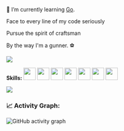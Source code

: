 <!--
**wnz27/wnz27** is a ✨ _special_ ✨ repository because its `README.md` (this file) appears on your GitHub profile.

Here are some ideas to get you started:

- 🔭 I’m currently working on ...
- 🌱 I’m currently learning ...
- 👯 I’m looking to collaborate on ...
- 🤔 I’m looking for help with ...
- 💬 Ask me about ...
- 📫 How to reach me: ...
- 😄 Pronouns: ...
- ⚡ Fun fact: ...
- 👋
- theme
  - buefy 
  - vue-dark 
  - material-palenight
  - graywhite
  - vue


- [个人随笔](https://github.com/wnz27/self-article)
- [学习记录,年久失修](https://github.com/wnz27/Coding-Daily)
- [和团伙的组织](https://github.com/geeknical)

-->

🤔 I’m currently learning [Go](https://go-proverbs.github.io).

Face to every line of my code seriously

Pursue the spirit of craftsman

By the way I'm a gunner. ⚽️

<img align="middle" src="https://github-readme-stats.vercel.app/api?username=wnz27&theme=graywhite&show_icons=true&hide_title=true&card_width=250&layout=compact" />

**Skills:**
<code><img height="32" src="https://cdn.jsdelivr.net/npm/simple-icons@v5/icons/python.svg"></code>
<code><img height="32" src="https://cdn.jsdelivr.net/npm/simple-icons@v5/icons/go.svg"></code>
<code><img height="32" src="https://cdn.jsdelivr.net/npm/simple-icons@v5/icons/mysql.svg"></code>
<code><img height="32" src="https://cdn.jsdelivr.net/npm/simple-icons@v5/icons/redis.svg"></code>
<code><img height="32" src="https://cdn.jsdelivr.net/npm/simple-icons@v5/icons/git.svg"></code>
<code><img height="32" src="https://cdn.jsdelivr.net/npm/simple-icons@v5/icons/linux.svg"></code>
<code><img height="32" src="https://cdn.jsdelivr.net/npm/simple-icons@v5/icons/macos.svg"></code>

<img align="middle" src="https://github-readme-stats.vercel.app/api/top-langs/?username=wnz27&theme=graywhite&show_icons=true&hide_title=true$count_private=true&layout=compact&hide=scss,nunjucks,javascript,html,css,ruby,TypeScript&card_width=300&line_height=180" />

### 📈 Activity Graph:
![GitHub activity graph](https://activity-graph.herokuapp.com/graph?username=wnz27&hide_border=true&theme=graywhite)


